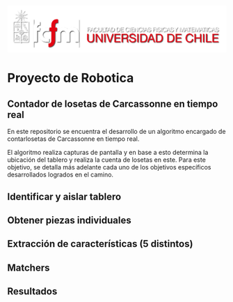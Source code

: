 ![banner](bin/logo.png)

# Proyecto de Robotica

## Contador de losetas de Carcassonne en tiempo real

En este repositorio se encuentra el desarrollo de un algoritmo encargado de contarlosetas de Carcassonne en tiempo real.

El algoritmo realiza capturas de pantalla y en base a esto determina la ubicación del tablero y realiza la cuenta de losetas en este. Para este objetivo, se detalla más adelante cada uno de los objetivos específicos desarrollados logrados en el camino.

## Identificar y aislar tablero



## Obtener piezas individuales


## Extracción de características (5 distintos)

## Matchers

## Resultados
